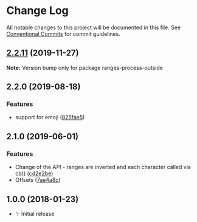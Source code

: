 # Change Log

All notable changes to this project will be documented in this file.
See [Conventional Commits](https://conventionalcommits.org) for commit guidelines.

## [2.2.11](https://gitlab.com/codsen/codsen/compare/ranges-process-outside@2.2.10...ranges-process-outside@2.2.11) (2019-11-27)

**Note:** Version bump only for package ranges-process-outside





## 2.2.0 (2019-08-18)

### Features

- support for emoji ([825fae5](https://gitlab.com/codsen/codsen/commit/825fae5))

## 2.1.0 (2019-06-01)

### Features

- Change of the API - ranges are inverted and each character called via cb() ([cd2e2be](https://gitlab.com/codsen/codsen/commit/cd2e2be))
- Offsets ([7ae4a8c](https://gitlab.com/codsen/codsen/commit/7ae4a8c))

## 1.0.0 (2018-01-23)

- ✨ Initial release
